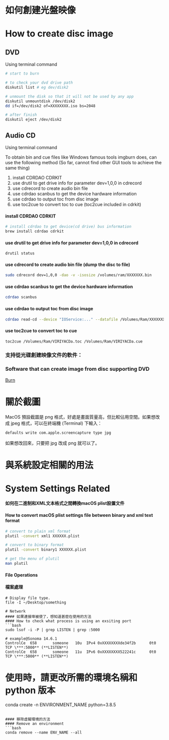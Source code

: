 # 如何創建光盤映像
# How to create disc image
## DVD
Using terminal command
```bash
# start to burn

# to check your dvd drive path
diskutil list # eg dev/disk2

# unmount the disk so that it will not be used by any app
diskutil unmountdisk /dev/disk2
dd if=/dev/disk2 of=XXXXXXXX.iso bs=2048

# after finish
diskutil eject /dev/disk2
```

## Audio CD
Using terminal command

To obtain bin and cue files like Windows famous tools imgburn does, can use the following method (So far, cannot find other GUI tools to achieve the same thing)
1. install CDRDAO  CDRKIT
2. use drutil to get drive info for parameter dev=1,0,0 in cdrecord
3. use cdrecord to create audio bin file
4. use cdrdao scanbus to get the device hardware information
5. use cdrdao to output toc from disc image
6. use toc2cue to convert toc to cue (toc2cue included in cdrkit)

#### install CDRDAO  CDRKIT
```bash
# install cdrdao to get device(cd drive) bus information
brew install cdrdao cdrkit
```

#### use drutil to get drive info for parameter dev=1,0,0 in cdrecord
```
drutil status
```
#### use cdrecord to create audio bin file (dump the disc to file)
```bash
sudo cdrecord dev=1,0,0 -dao -v -isosize /volumes/ram/XXXXXXX.bin
```
#### use cdrdao scanbus to get the device hardware information
```bash
cdrdao scanbus
```
#### use cdrdao to output toc from disc image
```bash
cdrdao read-cd --device "IOService:..." --datafile /Volumes/Ram/XXXXXXX.bin /Volumes/Ram/XXXXXXX.toc
```
#### use toc2cue to convert toc to cue 
```bash
toc2cue /Volumes/Ram/VIRIYACDa.toc /Volumes/Ram/VIRIYACDa.cue
```

### 支持從光碟創建映像文件的軟件：
### Software that can create image from disc supporting DVD
[Burn](https://burn-osx.sourceforge.io/Pages/English/home.html)

# 關於截圖
MacOS 預設截圖是 png 格式，好處是畫面質量高，但比較佔用空間。如果想改成 jpeg 格式，可以在終端機 (Terminal) 下輸入：

```bash
defaults write com.apple.screencapture type jpg
```
如果想改回來，只要把 jpg 改成 png 就可以了。

# 與系統設定相關的用法
# System Settings Related
#### 如何在二進制和XML文本格式之間轉換macOS plist設置文件
#### How to convert macOS plist settings file between binary and xml text format
```bash
# convert to plain xml format
plutil -convert xml1 XXXXXX.plist

# convert to binary format
plutil -convert binary1 XXXXXX.plist

# get the menu of plutil
man plutil
```

#### File Operations
#### 檔案處理
```
# Display file type.
file -I ~/Desktop/something

# Network
#### 如果連接埠被使了，想知道甚麼在使用的方法
#### How to check what process is using an exsiting port
```bash
sudo lsof -i -P | grep LISTEN | grep :5000

# example@Sonoma 14.6.1
ControlCe  658       someone   10u  IPv4 0xXXXXXXXXde34f2b      0t0    TCP \***:5000** (**LISTEN**)
ControlCe  658       someone   11u  IPv6 0xXXXXXXXX522241c      0t0    TCP \***:5000** (**LISTEN**)
```
# 使用時，請更改所需的環境名稱和 python 版本
conda create -n ENVIRONMENT_NAME python=3.8.5
```

#### 移除虛擬環境的方法
#### Remove an environment
```bash
conda remove --name ENV_NAME --all
```